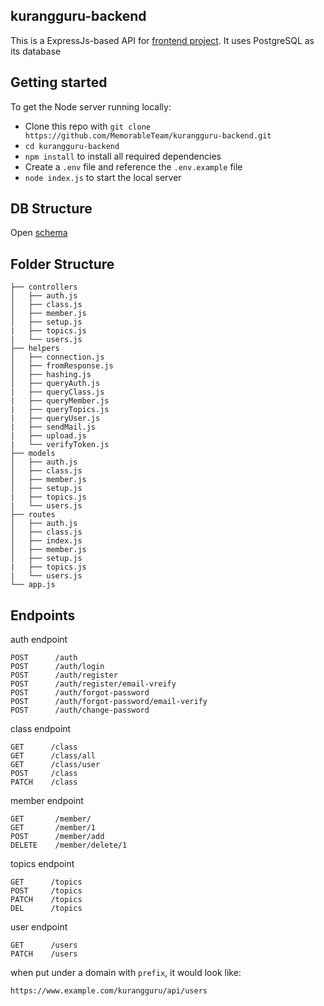 ## kurangguru-backend
This is a ExpressJs-based API for [frontend project](https://github.com/MemorableTeam/kurangguru-frontend.git). It uses PostgreSQL as its database

## Getting started

To get the Node server running locally:

* Clone this repo with `git clone https://github.com/MemorableTeam/kurangguru-backend.git`
* `cd kurangguru-backend`
* `npm install` to install all required dependencies
* Create a `.env` file and reference the `.env.example` file
* `node index.js` to start the local server

## DB Structure

Open [schema](https://drawsql.app/dea/diagrams/Kurangguru)

## Folder Structure

    ├── controllers                    
    │   ├── auth.js              
    │   ├── class.js              
    │   ├── member.js             
    │   ├── setup.js
    |   ├── topics.js
    |   └── users.js
    ├── helpers
    │   ├── connection.js
    │   ├── fromResponse.js              
    │   ├── hashing.js             
    │   ├── queryAuth.js
    |   ├── queryClass.js
    |   ├── queryMember.js
    |   ├── queryTopics.js
    |   ├── queryUser.js
    |   ├── sendMail.js
    |   ├── upload.js
    |   └── verifyToken.js
    ├── models
    │   ├── auth.js              
    │   ├── class.js              
    │   ├── member.js             
    │   ├── setup.js
    |   ├── topics.js
    |   └── users.js
    ├── routes
    │   ├── auth.js              
    │   ├── class.js
    │   ├── index.js
    │   ├── member.js             
    │   ├── setup.js
    |   ├── topics.js
    |   └── users.js
    └── app.js
    
## Endpoints
auth endpoint

    POST      /auth
    POST      /auth/login
    POST      /auth/register
    POST      /auth/register/email-vreify
    POST      /auth/forgot-password
    POST      /auth/forgot-password/email-verify
    POST      /auth/change-password

class endpoint

    GET      /class
    GET      /class/all
    GET      /class/user
    POST     /class
    PATCH    /class
    
member endpoint

    GET       /member/
    GET       /member/1
    POST      /member/add
    DELETE    /member/delete/1
    
topics endpoint

    GET      /topics
    POST     /topics
    PATCH    /topics
    DEL      /topics
    
user endpoint

    GET      /users
    PATCH    /users
    
when put under a domain with `prefix`, it would look like:

    https://www.example.com/kurangguru/api/users
